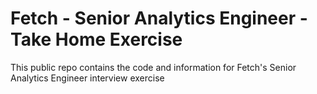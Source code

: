 # Fetch - Senior Analytics Engineer - Take Home Exercise
This public repo contains the code and information for Fetch's Senior Analytics Engineer interview exercise
